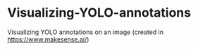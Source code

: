 # Visualizing-YOLO-annotations
Visualizing YOLO annotations on an image (created in https://www.makesense.ai/)
